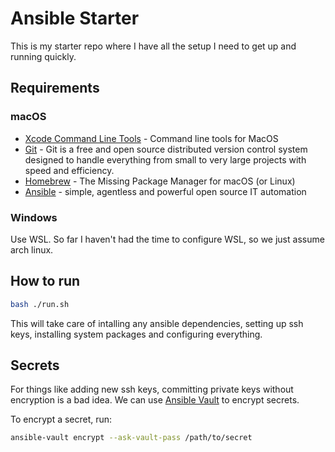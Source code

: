 # Ansible Starter

This is my starter repo where I have all the setup I need to get up and running quickly.

## Requirements

### macOS

- [Xcode Command Line Tools](https://mac.install.guide/commandlinetools/index.html) - Command line tools for MacOS
- [Git](https://git-scm.com) - Git is a free and open source distributed version
  control system designed to handle everything from small to very large projects
  with speed and efficiency.
- [Homebrew](https://brew.sh/) - The Missing Package Manager for macOS (or Linux)
- [Ansible](https://ansible.com) - simple, agentless and powerful open source
  IT automation

### Windows

Use WSL. So far I haven't had the time to configure WSL, so we just assume arch linux.

## How to run

```bash
bash ./run.sh
```

This will take care of intalling any ansible dependencies, setting up ssh keys,
installing system packages and configuring everything.

## Secrets

For things like adding new ssh keys,
committing private keys without encryption is a bad idea.
We can use [Ansible Vault](https://docs.ansible.com/ansible/latest/user_guide/vault.html) to encrypt secrets.

To encrypt a secret, run:

```bash
ansible-vault encrypt --ask-vault-pass /path/to/secret
```
